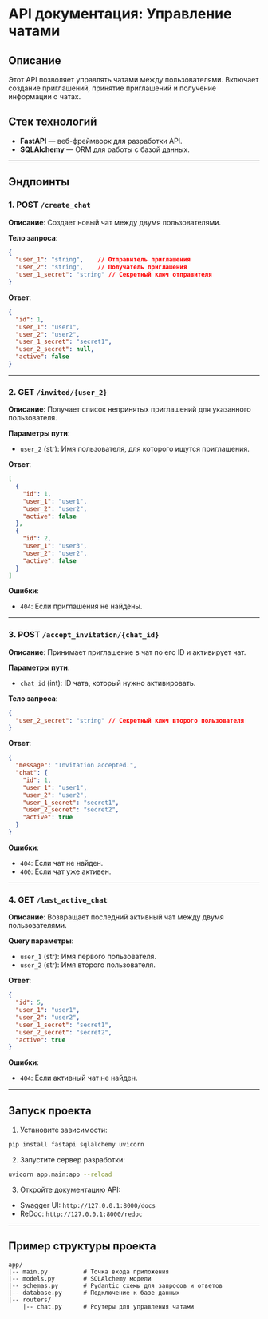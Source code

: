 # API документация: Управление чатами

## Описание
Этот API позволяет управлять чатами между пользователями. Включает создание приглашений, принятие приглашений и получение информации о чатах.

## Стек технологий
- **FastAPI** — веб-фреймворк для разработки API.
- **SQLAlchemy** — ORM для работы с базой данных.

---

## Эндпоинты

### 1. **POST `/create_chat`**
**Описание**: Создает новый чат между двумя пользователями.

**Тело запроса**:
```json
{
  "user_1": "string",    // Отправитель приглашения
  "user_2": "string",    // Получатель приглашения
  "user_1_secret": "string" // Секретный ключ отправителя
}
```

**Ответ**:
```json
{
  "id": 1,
  "user_1": "user1",
  "user_2": "user2",
  "user_1_secret": "secret1",
  "user_2_secret": null,
  "active": false
}
```

---

### 2. **GET `/invited/{user_2}`**
**Описание**: Получает список непринятых приглашений для указанного пользователя.

**Параметры пути**:
- `user_2` (str): Имя пользователя, для которого ищутся приглашения.

**Ответ**:
```json
[
  {
    "id": 1,
    "user_1": "user1",
    "user_2": "user2",
    "active": false
  },
  {
    "id": 2,
    "user_1": "user3",
    "user_2": "user2",
    "active": false
  }
]
```

**Ошибки**:
- `404`: Если приглашения не найдены.

---

### 3. **POST `/accept_invitation/{chat_id}`**
**Описание**: Принимает приглашение в чат по его ID и активирует чат.

**Параметры пути**:
- `chat_id` (int): ID чата, который нужно активировать.

**Тело запроса**:
```json
{
  "user_2_secret": "string" // Секретный ключ второго пользователя
}
```

**Ответ**:
```json
{
  "message": "Invitation accepted.",
  "chat": {
    "id": 1,
    "user_1": "user1",
    "user_2": "user2",
    "user_1_secret": "secret1",
    "user_2_secret": "secret2",
    "active": true
  }
}
```

**Ошибки**:
- `404`: Если чат не найден.
- `400`: Если чат уже активен.

---

### 4. **GET `/last_active_chat`**
**Описание**: Возвращает последний активный чат между двумя пользователями.

**Query параметры**:
- `user_1` (str): Имя первого пользователя.
- `user_2` (str): Имя второго пользователя.

**Ответ**:
```json
{
  "id": 5,
  "user_1": "user1",
  "user_2": "user2",
  "user_1_secret": "secret1",
  "user_2_secret": "secret2",
  "active": true
}
```

**Ошибки**:
- `404`: Если активный чат не найден.

---

## Запуск проекта

1. Установите зависимости:
```bash
pip install fastapi sqlalchemy uvicorn
```

2. Запустите сервер разработки:
```bash
uvicorn app.main:app --reload
```

3. Откройте документацию API:
- Swagger UI: `http://127.0.0.1:8000/docs`
- ReDoc: `http://127.0.0.1:8000/redoc`

---

## Пример структуры проекта
```
app/
|-- main.py          # Точка входа приложения
|-- models.py        # SQLAlchemy модели
|-- schemas.py       # Pydantic схемы для запросов и ответов
|-- database.py      # Подключение к базе данных
|-- routers/
    |-- chat.py      # Роутеры для управления чатами
